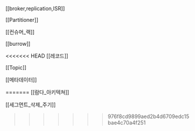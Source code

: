 
[[broker,replication,ISR]]

[[Partitioner]]

[[컨슈머_랙]]

[[burrow]]

<<<<<<< HEAD
[[레코드]]

[[Topic]]

[[메타데이터]]

=======
[[람다_아키텍쳐]]

[[세그먼트_삭제_주기]]
>>>>>>> 976f8cd9899aed2b4d6709edc15bae4c70a4f251
